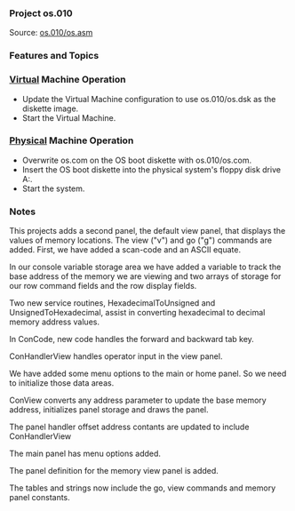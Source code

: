 ### Project os.010
Source: [os.010/os.asm](os.asm)

### Features and Topics

### [Virtual](/docs/VIRTUAL.md) Machine Operation
- Update the Virtual Machine configuration to use os.010/os.dsk as the diskette image.
- Start the Virtual Machine.

### [Physical](/docs/PHYSICAL.md) Machine Operation
- Overwrite os.com on the OS boot diskette with os.010/os.com.
- Insert the OS boot diskette into the physical system's floppy disk drive A:.
- Start the system.

### Notes
This projects adds a second panel, the default view panel, that displays the values of memory locations. The view ("v") and go ("g") commands are added. First, we have added a scan-code and an ASCII equate.

In our console variable storage area we have added a variable to track the base address of the memory we are viewing and two arrays of storage for our row command fields and the row display fields.

Two new service routines, HexadecimalToUnsigned and UnsignedToHexadecimal, assist in converting hexadecimal to decimal memory address values.

In ConCode, new code handles the forward and backward tab key.

ConHandlerView handles operator input in the view panel.

We have added some menu options to the main or home panel. So we need to initialize those data areas.

ConView converts any address parameter to update the base memory address, initializes panel storage and draws the panel.

The panel handler offset address contants are updated to include ConHandlerView

The main panel has menu options added.

The panel definition for the memory view panel is added.

The tables and strings now include the go, view commands and memory panel constants.
